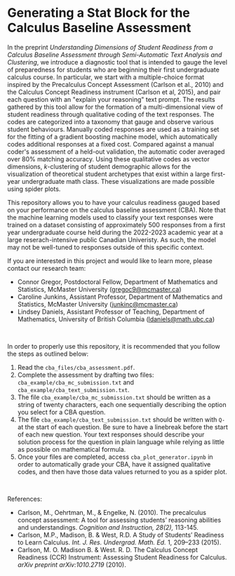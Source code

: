 # Generating a Stat Block for the Calculus Baseline Assessment

In the preprint *Understanding Dimensions of Student Readiness from a Calculus Baseline Assessment through Semi-Automatic Text Analysis and Clustering*, we introduce a diagnostic tool that is intended to gauge the level of preparedness for students who are beginning their first undergraduate calculus course. In particular, we start with a multiple-choice format inspired by the Precalculus Concept Assessment (Carlson et al., 2010) and the Calculus Concept Readiness instrument (Carlson et al, 2015), and pair each question with an "explain your reasoning" text prompt. The results gathered by this tool allow for the formation of a multi-dimensional view of student readiness through qualitative coding of the text responses. The codes are categorized into a taxonomy that gauge and observe various student behaviours. Manually coded responses are used as a training set for the fitting of a gradient boosting machine model, which automatically codes additional responses at a fixed cost. Compared against a manual coder's assessment of a held-out validation, the automatic coder averaged over 80% matching accuracy. Using these qualitative codes as vector dimensions, $k$-clustering of student demographic allows for the visualization of theoretical student archetypes that exist within a large first-year undergraduate math class. These visualizations are made possible using spider plots.

This repository allows you to have your calculus readiness gauged based on your performance on the calculus baseline assessment (CBA). Note that the machine learning models used to classify your text responses were trained on a dataset consisting of approximately 500 responses from a first year undergraduate course held during the 2022-2023 academic year at a large reserach-intensive public Canadian Univeristy. As such, the model may not be well-tuned to responses outside of this specific context. 

If you are interested in this project and would like to learn more, please contact our research team:
- Connor Gregor, Postdoctoral Fellow, Department of Mathematics and Statistics, McMaster University (gregoc9@mcmaster.ca)
- Caroline Junkins, Assistant Professor, Department of Mathematics and Statistics, McMaster University (junkinc@mcmaster.ca)
- Lindsey Daniels, Assistant Professor of Teaching, Department of Mathematics, University of British Columbia (ldaniels@math.ubc.ca)

&nbsp;
&nbsp;

In order to properly use this repository, it is recommended that you follow the steps as outlined below:

1. Read the `cba_files/cba_assessment.pdf`.
2. Complete the assessment by drafting two files: `cba_example/cba_mc_submission.txt` and `cba_example/cba_text_submission.txt`.
3. The file `cba_example/cba_mc_submission.txt` should be written as a string of twenty characters, each one sequentially describing the option you select for a CBA question.
4. The file `cba_example/cba_text_submission.txt` should be written with `Q- ` at the start of each question. Be sure to have a linebreak before the start of each new question. Your text responses should describe your solution process for the question in plain language while relying as little as possible on mathematical formula.
5. Once your files are completed, access `cba_plot_generator.ipynb` in order to automatically grade your CBA, have it assigned qualitative codes, and then have those data values returned to you as a spider plot.

&nbsp;
&nbsp;

References:
- Carlson, M., Oehrtman, M., & Engelke, N. (2010). The precalculus concept assessment: A
tool for assessing students’ reasoning abilities and understandings. *Cognition and Instruction,
28(2),* 113-145.
- Carlson, M.P., Madison, B. & West, R.D. A Study of Students’ Readiness to Learn Calculus.
*Int. J. Res. Undergrad. Math. Ed.* 1, 209–233 (2015).
- Carlson, M. O. Madison B. & West. R. D. The Calculus Concept Readiness (CCR) Instrument:
Assessing Student Readiness for Calculus. *arXiv preprint arXiv:1010.2719* (2010).





